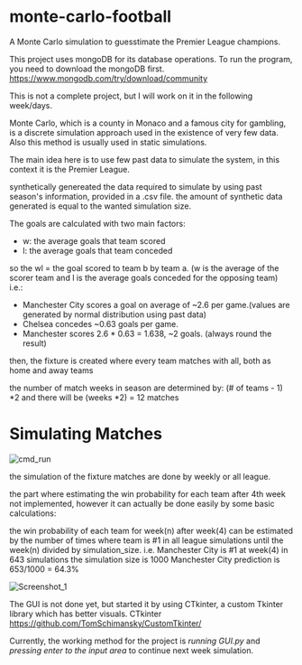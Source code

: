 # monte-carlo-football
A Monte Carlo simulation to guesstimate the Premier League champions.

This project uses mongoDB for its database operations. To run the program, you need to download the mongoDB first.
https://www.mongodb.com/try/download/community

This is not a complete project, but I will work on it in the following week/days.

Monte Carlo, which is a county in Monaco and a famous city for gambling, is a discrete simulation approach used in the existence of very few data. 
Also this method is usually used in static simulations.

The main idea here is to use few past data to simulate the system, in this context it is the Premier League.

synthetically genereated the data required to simulate by using past season's information, provided in a .csv file.
the amount of synthetic data generated is equal to the wanted simulation size.

The goals are calculated with two main factors:
- w: the average goals that team scored
- l: the average goals that team conceded

so the wl = the goal scored to team b by team a. (w is the average of the scorer team and l is the average goals conceded for the opposing team)
i.e.: 
- Manchester City scores a goal on average of ~2.6 per game.(values are generated by normal distribution using past data)
- Chelsea concedes ~0.63 goals per game.
- Manchester scores 2.6 * 0.63 = 1.638, ~2 goals. (always round the result)

then, the fixture is created where every team matches with all, both as home and away teams

the number of match weeks in season are determined by: (# of teams - 1) *2
and there will be (weeks *2) = 12 matches

# Simulating Matches
![cmd_run](https://user-images.githubusercontent.com/31734928/175832608-6fcf742a-5498-4996-a1b9-35742f7f777c.gif)


the simulation of the fixture matches are done by weekly or all league.

the part where estimating the win probability for each team after 4th week not implemented, however it can actually be done easily by some basic calculations:

the win probability of each team for week(n) after week(4) can be estimated by the number of times where team is #1 in all league simulations until the week(n)
divided by simulation_size.
i.e.
Manchester City is #1 at week(4) in 643 simulations
the simulation size is 1000
Manchester City prediction is 653/1000 = 64.3%

![Screenshot_1](https://user-images.githubusercontent.com/31734928/175832949-f5f09076-e228-46a7-bcde-65f9c793b423.png)

The GUI is not done yet, but started it by using CTkinter, a custom Tkinter library which has better visuals.
CTkinter https://github.com/TomSchimansky/CustomTkinter/

Currently, the working method for the project is *running GUI.py* and *pressing enter to the input area* to continue next week simulation.

